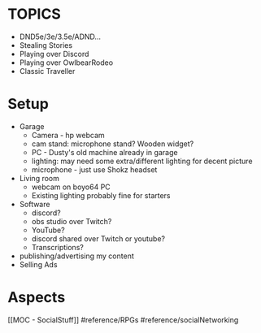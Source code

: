 # TOPICS
- DND5e/3e/3.5e/ADND...
- Stealing Stories
- Playing over Discord
- Playing over OwlbearRodeo
- Classic Traveller
# Setup
- Garage
	- Camera - hp webcam
	- cam stand: microphone stand?  Wooden widget?
	- PC - Dusty's old machine already in garage
	- lighting: may need some extra/different lighting for decent picture
	- microphone - just use Shokz headset
- Living room
	- webcam on boyo64 PC
	- Existing lighting probably fine for starters
- Software
	- discord?
	- obs studio over Twitch?
	- YouTube?
	- discord shared over Twitch or youtube?
	- Transcriptions?
- publishing/advertising my content
- Selling Ads
# Aspects

[[MOC - SocialStuff]]
#reference/RPGs 
#reference/socialNetworking 
